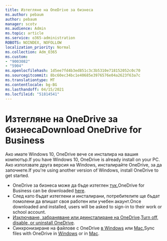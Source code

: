 ```yaml
---
title: Изтегляне на OneDrive за бизнеса
ms.author: pebaum
author: pebaum
manager: scotv
ms.audience: Admin
ms.topic: article
ms.service: o365-administration
ROBOTS: NOINDEX, NOFOLLOW
localization_priority: Normal
ms.collection: Adm_O365
ms.custom:
- "9003082"
- "5904"
ms.openlocfilehash: 1d5ee7fd4b3ed851c3c3b5310e718152052c0c70
ms.sourcegitcommit: 8bc60ec34bc1e40685e3976576e04a2623f63a7c
ms.translationtype: MT
ms.contentlocale: bg-BG
ms.lasthandoff: 04/15/2021
ms.locfileid: "51814541"
---
```

# <a name="download-onedrive-for-business"></a><span data-ttu-id="d03ab-102">Изтегляне на OneDrive за бизнеса</span><span class="sxs-lookup"><span data-stu-id="d03ab-102">Download OneDrive for Business</span></span>

<span data-ttu-id="d03ab-103">Ако имате Windows 10, OneDrive вече се инсталира на вашия компютър.</span><span class="sxs-lookup"><span data-stu-id="d03ab-103">If you have Windows 10, OneDrive is already install on your PC.</span></span> <span data-ttu-id="d03ab-104">Ако използвате друга версия на Windows, инсталирайте OneDrive, за да започнете.</span><span class="sxs-lookup"><span data-stu-id="d03ab-104">If you're using another version of Windows, install OneDrive to get started.</span></span>

- <span data-ttu-id="d03ab-105">OneDrive за бизнеса може да бъде изтеглен [тук.](https://www.microsoft.com/microsoft-365/onedrive/download)</span><span class="sxs-lookup"><span data-stu-id="d03ab-105">OneDrive for Business can be downloaded  [here](https://www.microsoft.com/microsoft-365/onedrive/download).</span></span>
- <span data-ttu-id="d03ab-106">След като бъдат изтеглени и инсталирани, потребителите ще бъдат помолени да впишат своя работен или учебен акаунт.</span><span class="sxs-lookup"><span data-stu-id="d03ab-106">Once downloaded and installed, users will be asked to sign-in to their work or school account.</span></span>
- <span data-ttu-id="d03ab-107">[Изключване, забраняване или деинсталиране на OneDrive](https://support.microsoft.com/office/turn-off-disable-or-uninstall-onedrive-f32a17ce-3336-40fe-9c38-6efb09f944b0).</span><span class="sxs-lookup"><span data-stu-id="d03ab-107">[Turn off, disable, or uninstall OneDrive](https://support.microsoft.com/office/turn-off-disable-or-uninstall-onedrive-f32a17ce-3336-40fe-9c38-6efb09f944b0).</span></span>
- <span data-ttu-id="d03ab-108">Синхронизиране на файлове с OneDrive [в Windows](https://support.microsoft.com/office/615391c4-2bd3-4aae-a42a-858262e42a49) или [Mac.](https://support.microsoft.com/office/d11b9f29-00bb-4172-be39-997da46f913f)</span><span class="sxs-lookup"><span data-stu-id="d03ab-108">Sync files with OneDrive in [Windows](https://support.microsoft.com/office/615391c4-2bd3-4aae-a42a-858262e42a49) or in [Mac](https://support.microsoft.com/office/d11b9f29-00bb-4172-be39-997da46f913f).</span></span>
